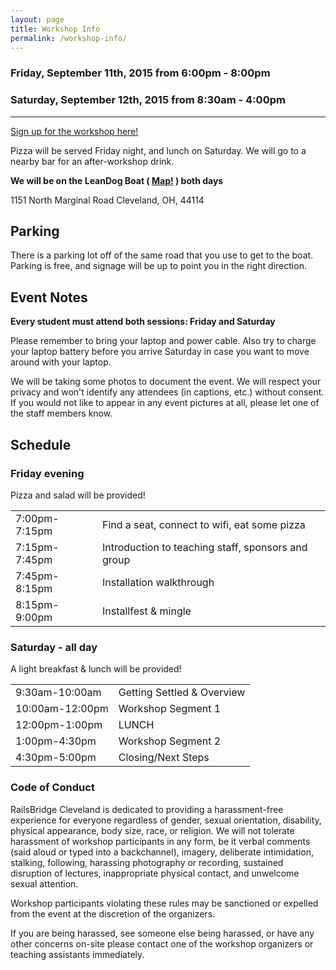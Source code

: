 ```yaml
---
layout: page
title: Workshop Info
permalink: /workshop-info/
---
```


### Friday, September 11th, 2015 from 6:00pm - 8:00pm

### Saturday, September 12th, 2015 from 8:30am - 4:00pm

---

<a href="https://www.bridgetroll.org/events/178" class="btn btn-success">Sign up for the workshop here!</a>

Pizza will be served Friday night, and lunch on Saturday. We will go to a nearby bar for an after-workshop drink.

**We will be on the LeanDog Boat ( [Map!](https://www.google.com/maps/preview?q=1151+North+Marginal+Road,+Cleveland,+OH&hl=en&ll=41.510687,-81.691695&spn=0.00079,0.001537&sll=41.515813,-81.680093&sspn=0.019023,0.049181&t=h&hnear=1151+N+Marginal+Rd,+Cleveland,+Ohio+44114&z=2://www.google.com/maps/preview?q=1151+North+Marginal+Road,+Cleveland,+OH&hl=en&ll=41.510687,-81.691695&spn=0.00079,0.001537&sll=41.515813,-81.680093&sspn=0.019023,0.049181&t=h&hnear=1151+N+Marginal+Rd,+Cleveland,+Ohio+44114&z=20) ) both days**

1151 North Marginal Road
Cleveland, OH, 44114

## Parking

There is a parking lot off of the same road that you use to get to the boat. Parking is free, and signage will be up to point you in the right direction.

## Event Notes

**Every student must attend both sessions: Friday and Saturday**

Please remember to bring your laptop and power cable. Also try to charge your laptop battery before you arrive Saturday in case you want to move around with your laptop.

We will be taking some photos to document the event. We will respect your privacy and won't identify any attendees (in captions, etc.) without consent. If you would not like to appear in any event pictures at all, please let one of the staff members know.

## Schedule

### Friday evening

Pizza and salad will be provided!

<table class="table table-bordered table-striped">
  <tbody>
    <tr><td>7:00pm-7:15pm</td><td>Find a seat, connect to wifi, eat some pizza</td></tr>
    <tr><td>7:15pm-7:45pm</td><td>Introduction to teaching staff, sponsors and group</td></tr>
    <tr><td>7:45pm-8:15pm</td><td>Installation walkthrough</td></tr>
    <tr><td>8:15pm-9:00pm</td><td>Installfest &amp; mingle</td></tr>
  </tbody>
</table>

### Saturday - all day

A light breakfast & lunch will be provided!

<table class="table table-bordered table-striped">
  <tbody>
    <tr><td>9:30am-10:00am</td><td>Getting Settled &amp;  Overview</td></tr>
    <tr><td>10:00am-12:00pm</td><td>Workshop Segment 1</td></tr>
    <tr><td>12:00pm-1:00pm</td><td>LUNCH</td></tr>
    <tr><td>1:00pm-4:30pm</td><td>Workshop Segment 2</td></tr>
    <tr><td>4:30pm-5:00pm</td><td>Closing/Next Steps</td></tr>
  </tbody>
</table>



### Code of Conduct

RailsBridge Cleveland is dedicated to providing a harassment-free experience for everyone regardless of gender, sexual orientation, disability, physical appearance, body size, race, or religion. We will not tolerate harassment of workshop participants in any form, be it verbal comments (said aloud or typed into a backchannel), imagery, deliberate intimidation, stalking, following, harassing photography or recording, sustained disruption of lectures, inappropriate physical contact, and unwelcome sexual attention.

Workshop participants violating these rules may be sanctioned or expelled from the event at the discretion of the organizers.

If you are being harassed, see someone else being harassed, or have any other concerns on-site please contact one of the workshop organizers or teaching assistants immediately.
